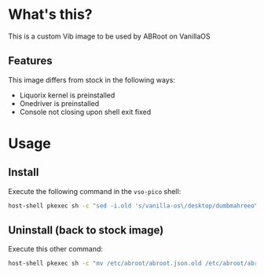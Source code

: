 # What's this?
This is a custom Vib image to be used by ABRoot on VanillaOS

## Features
This image differs from stock in the following ways:
- Liquorix kernel is preinstalled
- Onedriver is preinstalled
- Console not closing upon shell exit fixed

# Usage
## Install

Execute the following command in the `vso-pico` shell:
```bash
host-shell pkexec sh -c "sed -i.old 's/vanilla-os\/desktop/dumbmahreeo\/custom/g' /etc/abroot/abroot.json && abroot upgrade"
```

## Uninstall (back to stock image)

Execute this other command:
```bash
host-shell pkexec sh -c "mv /etc/abroot/abroot.json.old /etc/abroot/abroot.json && abroot upgrade"
```
